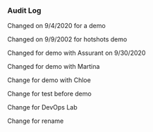 ### Audit Log

Changed on 9/4/2020 for a demo

Changed on 9/9/2002 for hotshots demo

Changed for demo with Assurant on 9/30/2020

Changed for demo with Martina

Change for demo with Chloe

Change for test before demo

Change for DevOps Lab

Change for rename